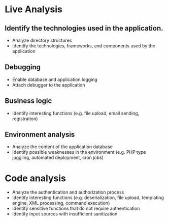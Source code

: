 # Live Analysis

## Identify the technologies used in the application.

- Analyze directory structures
- Identify the technologies, frameworks, and components used by the application

## Debugging

- Enable database and application logging
- Attach debugger to the application

## Business logic

- Identify interesting functions (e.g. file upload, email sending, registration)

## Environment analysis

- Analyze the content of the application database
- Identify possible weaknesses in the environment (e.g. PHP type juggling, automated deployment, cron jobs)

# Code analysis

- Analyze the authentication and authorization process
- Identify interesting functions (e.g. deserialization, file upload, templating engine, XML processing, command execution)
- Identify sensitive functions that do not require authentication
- Identify input sources with insufficient sanitization
